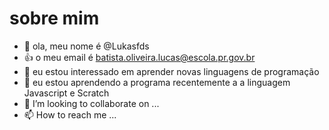 # sobre mim
- 👋 ola, meu nome é @Lukasfds
- :+1: o meu email é batista.oliveira.lucas@escola.pr.gov.br
- 👀 eu estou interessado em aprender novas linguagens de programação
- 🌱 eu estou aprendendo a programa recentemente a a linguagem Javascript e Scratch
- 💞️ I’m looking to collaborate on ...
- 📫 How to reach me ...
